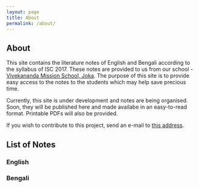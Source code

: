```yaml
---
layout: page
title: About
permalink: /about/
---
```


## About

This site contains the literature notes of English and Bengali according to the syllabus of ISC 2017. These notes are provided to us from our school - [Vivekananda Mission School, Joka](http://www.vmskolkata.org/). The purpose of this site is to provide easy access to the notes to the students which may help save precious time.

Currently, this site is under development and notes are being organised. Soon, they will be published here and made availabe in an easy-to-read format. Printable PDFs will also be provided.

If you wish to contribute to this project, send an e-mail to [this address](mailto:isc2017vmsnotes@gmail.com).

## List of Notes

### English


### Bengali

